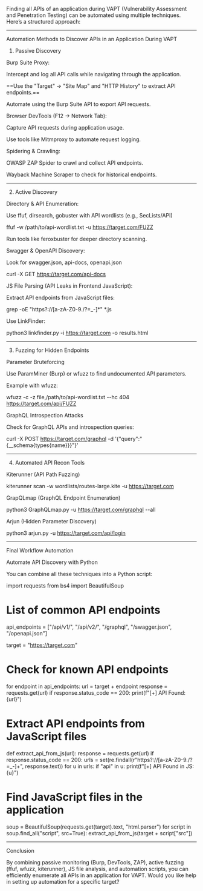 Finding all APIs of an application during VAPT (Vulnerability Assessment and Penetration Testing) can be automated using multiple techniques. Here’s a structured approach:


---

Automation Methods to Discover APIs in an Application During VAPT

1. Passive Discovery

Burp Suite Proxy:

Intercept and log all API calls while navigating through the application.

==Use the "Target" → "Site Map" and "HTTP History" to extract API endpoints.==

Automate using the Burp Suite API to export API requests.


Browser DevTools (F12 → Network Tab):

Capture API requests during application usage.

Use tools like Mitmproxy to automate request logging.


Spidering & Crawling:

OWASP ZAP Spider to crawl and collect API endpoints.

Wayback Machine Scraper to check for historical endpoints.




---

2. Active Discovery

Directory & API Enumeration:

Use ffuf, dirsearch, gobuster with API wordlists (e.g., SecLists/API)

ffuf -w /path/to/api-wordlist.txt -u https://target.com/FUZZ

Run tools like feroxbuster for deeper directory scanning.


Swagger & OpenAPI Discovery:

Look for swagger.json, api-docs, openapi.json

curl -X GET https://target.com/api-docs


JS File Parsing (API Leaks in Frontend JavaScript):

Extract API endpoints from JavaScript files:

grep -oE "https?://[a-zA-Z0-9./?=_-]*" *.js

Use LinkFinder:

python3 linkfinder.py -i https://target.com -o results.html




---

3. Fuzzing for Hidden Endpoints

Parameter Bruteforcing

Use ParamMiner (Burp) or wfuzz to find undocumented API parameters.

Example with wfuzz:

wfuzz -c -z file,/path/to/api-wordlist.txt --hc 404 https://target.com/api/FUZZ


GraphQL Introspection Attacks

Check for GraphQL APIs and introspection queries:

curl -X POST https://target.com/graphql -d '{"query":"{__schema{types{name}}}"}'




---

4. Automated API Recon Tools

Kiterunner (API Path Fuzzing)

kiterunner scan -w wordlists/routes-large.kite -u https://target.com

GrapQLmap (GraphQL Endpoint Enumeration)

python3 GraphQLmap.py -u https://target.com/graphql --all

Arjun (Hidden Parameter Discovery)

python3 arjun.py -u https://target.com/api/login



---

Final Workflow Automation

Automate API Discovery with Python

You can combine all these techniques into a Python script:

import requests
from bs4 import BeautifulSoup

# List of common API endpoints
api_endpoints = ["/api/v1/", "/api/v2/", "/graphql", "/swagger.json", "/openapi.json"]

target = "https://target.com"

# Check for known API endpoints
for endpoint in api_endpoints:
    url = target + endpoint
    response = requests.get(url)
    if response.status_code == 200:
        print(f"[+] API Found: {url}")

# Extract API endpoints from JavaScript files
def extract_api_from_js(url):
    response = requests.get(url)
    if response.status_code == 200:
        urls = set(re.findall(r"https?://[a-zA-Z0-9./?=_-]+", response.text))
        for u in urls:
            if "api" in u:
                print(f"[+] API Found in JS: {u}")

# Find JavaScript files in the application
soup = BeautifulSoup(requests.get(target).text, "html.parser")
for script in soup.find_all("script", src=True):
    extract_api_from_js(target + script["src"])


---

Conclusion

By combining passive monitoring (Burp, DevTools, ZAP), active fuzzing (ffuf, wfuzz, kiterunner), JS file analysis, and automation scripts, you can efficiently enumerate all APIs in an application for VAPT. Would you like help in setting up automation for a specific target?

